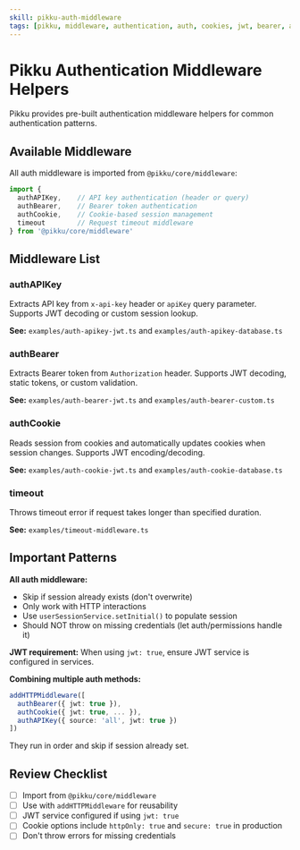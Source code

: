 ```yaml
---
skill: pikku-auth-middleware
tags: [pikku, middleware, authentication, auth, cookies, jwt, bearer, api-key]
---
```


# Pikku Authentication Middleware Helpers

Pikku provides pre-built authentication middleware helpers for common authentication patterns.

## Available Middleware

All auth middleware is imported from `@pikku/core/middleware`:

```typescript
import {
  authAPIKey,    // API key authentication (header or query)
  authBearer,    // Bearer token authentication
  authCookie,    // Cookie-based session management
  timeout        // Request timeout middleware
} from '@pikku/core/middleware'
```

## Middleware List

### authAPIKey
Extracts API key from `x-api-key` header or `apiKey` query parameter. Supports JWT decoding or custom session lookup.

**See:** `examples/auth-apikey-jwt.ts` and `examples/auth-apikey-database.ts`

### authBearer
Extracts Bearer token from `Authorization` header. Supports JWT decoding, static tokens, or custom validation.

**See:** `examples/auth-bearer-jwt.ts` and `examples/auth-bearer-custom.ts`

### authCookie
Reads session from cookies and automatically updates cookies when session changes. Supports JWT encoding/decoding.

**See:** `examples/auth-cookie-jwt.ts` and `examples/auth-cookie-database.ts`

### timeout
Throws timeout error if request takes longer than specified duration.

**See:** `examples/timeout-middleware.ts`

## Important Patterns

**All auth middleware:**
- Skip if session already exists (don't overwrite)
- Only work with HTTP interactions
- Use `userSessionService.setInitial()` to populate session
- Should NOT throw on missing credentials (let auth/permissions handle it)

**JWT requirement:**
When using `jwt: true`, ensure JWT service is configured in services.

**Combining multiple auth methods:**
```typescript
addHTTPMiddleware([
  authBearer({ jwt: true }),
  authCookie({ jwt: true, ... }),
  authAPIKey({ source: 'all', jwt: true })
])
```
They run in order and skip if session already set.

## Review Checklist

- [ ] Import from `@pikku/core/middleware`
- [ ] Use with `addHTTPMiddleware` for reusability
- [ ] JWT service configured if using `jwt: true`
- [ ] Cookie options include `httpOnly: true` and `secure: true` in production
- [ ] Don't throw errors for missing credentials
